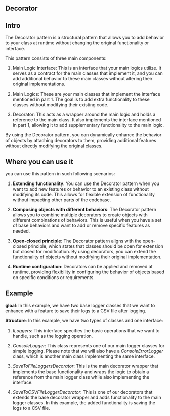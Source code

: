 ## Decorator

## Intro

The Decorator pattern is a structural pattern that allows you to add behavior to your class at runtime without changing the original functionality or interface.

This pattern consists of three main components:

1. Main Logic Interface: This is an interface that your main logics utilize. It serves as a contract for the main classes that implement it, and you can add additional behavior to these main classes without altering their original implementations.

2. Main Logics: These are your main classes that implement the interface mentioned in part 1. The goal is to add extra functionality to these classes without modifying their existing code.

3. Decorator: This acts as a wrapper around the main logic and holds a reference to the main class. It also implements the interface mentioned in part 1, allowing it to add supplementary functionality to the main logic.

By using the Decorator pattern, you can dynamically enhance the behavior of objects by attaching decorators to them, providing additional features without directly modifying the original classes.

## Where you can use it

you can use this pattern in such following scenarios:

1. **Extending functionality**: You can use the Decorator pattern when you want to add new features or behavior to an existing class without modifying its code. This allows for flexible extension of functionality without impacting other parts of the codebase.

2. **Composing objects with different behaviors**: The Decorator pattern allows you to combine multiple decorators to create objects with different combinations of behaviors. This is useful when you have a set of base behaviors and want to add or remove specific features as needed.

3. **Open-closed principle**: The Decorator pattern aligns with the open-closed principle, which states that classes should be open for extension but closed for modification. By using decorators, you can extend the functionality of objects without modifying their original implementation.

4. **Runtime configuration**: Decorators can be applied and removed at runtime, providing flexibility in configuring the behavior of objects based on specific conditions or requirements.

## Example

**gloal**: In this example, we have two base logger classes that we want to enhance with a feature to save their logs to a CSV file after logging.

**Structure**: In this example, we have two types of classes and one interface:

1. _ILoggers_: This interface specifies the basic operations that we want to handle, such as the logging operation.

2. _ConsoleLogger_: This class represents one of our main logger classes for simple logging. Please note that we will also have a _ConsoleErrorLogger_ class, which is another main class implementing the same interface.

3. _SaveToFileLoggersDecorator_: This is the main decorator wrapper that implements the base functionality and wraps the logic to obtain a reference from the main logger class while also implementing the interface.

4. _SaveToCSVFileLoggerDecorator_: This is one of our decorators that extends the base decorator wrapper and adds functionality to the main logger classes. In this example, the added functionality is saving the logs to a CSV file.
